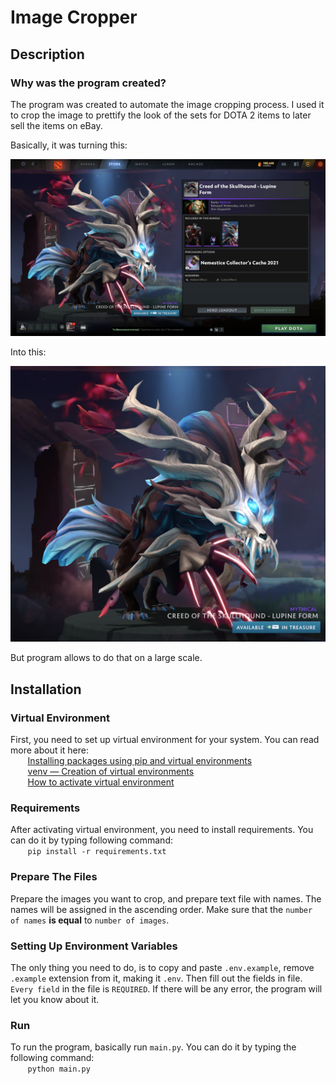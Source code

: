 # Image Cropper
## Description
### Why was the program created?
The program was created to automate the image cropping process. I used it to crop the image to prettify the look of the sets for DOTA 2 items to later sell the items on eBay.

Basically, it was turning this:

![Image Before Cropping](img/Initial_Image.png)

Into this:

![Image After Cropping](img/Final_Image.png)

But program allows to do that on a large scale.

## Installation
### Virtual Environment
First, you need to set up virtual environment for your system.
You can read more about it here:  
&nbsp;&nbsp;&nbsp;&nbsp;&nbsp;&nbsp;&nbsp;[Installing packages using pip and virtual environments](https://docs.python.org/3/library/venv.html)  
&nbsp;&nbsp;&nbsp;&nbsp;&nbsp;&nbsp;&nbsp;[venv — Creation of virtual environments](https://docs.python.org/3/library/venv.html)  
&nbsp;&nbsp;&nbsp;&nbsp;&nbsp;&nbsp;&nbsp;[How to activate virtual environment](https://docs.python.org/3/tutorial/venv.html)  

### Requirements
After activating virtual environment, you need to install requirements.
You can do it by typing following command:  
&nbsp;&nbsp;&nbsp;&nbsp;&nbsp;&nbsp;&nbsp;`pip install -r requirements.txt`

### Prepare The Files
Prepare the images you want to crop, and prepare text file with names. The names will be assigned in the ascending order. Make sure that the `number of names` **is equal** to `number of images`.

### Setting Up Environment Variables
The only thing you need to do, is to copy and paste `.env.example`, remove `.example` extension from it, making it `.env`.
Then fill out the fields in file.
`Every field` in the file is `REQUIRED`.
If there will be any error, the program will let you know about it.

### Run
To run the program, basically run `main.py`.
You can do it by typing the following command:  
&nbsp;&nbsp;&nbsp;&nbsp;&nbsp;&nbsp;&nbsp;`python main.py`
